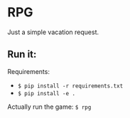 # RPG

Just a simple vacation request.

## Run it:

Requirements:
 - `$ pip install -r requirements.txt`
 - `$ pip install -e .`

Actually run the game:
`$ rpg`